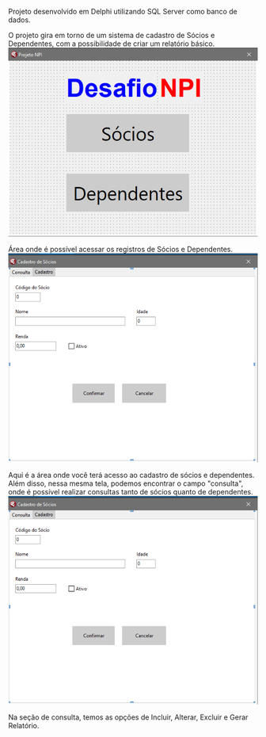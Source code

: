 Projeto desenvolvido em Delphi utilizando SQL Server como banco de dados.

O projeto gira em torno de um sistema de cadastro de Sócios e Dependentes, com a possibilidade de criar um relatório básico.
![](img/DesafioNPI.png)

Área onde é possível acessar os registros de Sócios e Dependentes.
![](img/Cadastro.png)

Aqui é a área onde você terá acesso ao cadastro de sócios e dependentes. Além disso, nessa mesma tela, podemos encontrar o campo "consulta", onde é possível realizar consultas tanto de sócios quanto de dependentes.
![](img/Cadastro.png)

Na seção de consulta, temos as opções de Incluir, Alterar, Excluir e Gerar Relatório.
